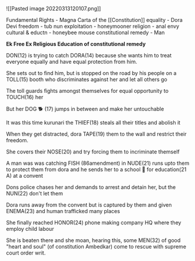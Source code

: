 ![[Pasted image 20220313120107.png]]

Fundamental Rights - Magna Carta of the [[Constitution]]
equality - Dora Devi
freedom - tub nun
exploitation - honeymooner
religion - anal envy
cultural & eductn - honeybee mouse
constitutional remedy - Man

**Ek Free Ex Religious  Education of constitutional remedy**

DON(12) is trying to catch DORA(14) because she wants him to treat everyone equally and have equal protection from him.  
  
She sets out to find him, but is stopped on the road by his people on a TOLL(15) booth who discriminates against her and let all others go  
  
The toll guards fights amongst themselves for equal opportunity to TOUCH(16) her  
  
But her DOG 🐕 (17) jumps in between and make her untouchable  
  
It was this time kurunari the THIEF(18) steals all their titles and abolish it  
  
When they get distracted, dora TAPE(19) them to the wall and restrict their freedom.  
  
She covers their NOSE(20) and try forcing them to incriminate themself  
  
A man was was catching FISH (86amendment) in NUDE(21) runs upto them to protect them from dora and he sends her to a school 🏫 for education(21 A) at a convent  
  
Dons police chases her and demands to arrest and detain her, but the NUN(22) don't let them  
  
Dora runs away from the convent but is captured by them and given ENEMA(23) and human trafficked many places  
  
She finally reached HONOR(24) phone making company HQ where they employ child labour  
  
She is beaten there and she moan, hearing this, some MEN(32) of good "heart and soul" (of constitution Ambedkar) come to rescue with supreme court order writ.
